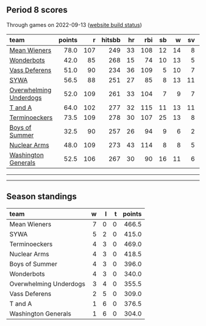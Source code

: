 

## Period 8 scores

Through games on 2022-09-13 ([website build status](https://github.com/brian-bot/pl-site/actions))


|team                                              | points|   r| hitsbb| hr| rbi| sb|  w| sv|  so|   era|  whip|
|:-------------------------------------------------|------:|---:|------:|--:|---:|--:|--:|--:|---:|-----:|-----:|
|[Mean Wieners](./meanwieners)                     |   78.0| 107|    249| 33| 108| 12| 14|  8| 177| 2.211| 0.925|
|[Wonderbots](./wonderbots)                        |   42.0|  85|    268| 15|  74| 10| 13|  5| 163| 3.733| 1.312|
|[Vass Deferens](./vassdeferens)                   |   51.0|  90|    234| 36| 109|  5| 10|  7| 110| 2.371| 0.960|
|[SYWA](./sywa)                                    |   56.5|  88|    251| 27|  85|  8| 13| 11| 189| 2.444| 0.963|
|[Overwhelming Underdogs](./overwhelmingunderdogs) |   52.0| 109|    261| 33| 104|  7|  9|  7| 162| 4.059| 1.182|
|[T and A](./tanda)                                |   64.0| 102|    277| 32| 115| 11| 13| 11| 142| 4.500| 1.209|
|[Terminoeckers](./terminoeckers)                  |   73.5| 109|    278| 30| 107| 25| 13|  8| 159| 2.726| 0.984|
|[Boys of Summer](./boysofsummer)                  |   32.5|  90|    257| 26|  94|  9|  6|  2| 168| 4.713| 1.412|
|[Nuclear Arms](./nucleararms)                     |   48.0| 109|    273| 43| 114|  8|  8|  5| 138| 4.984| 1.493|
|[Washington Generals](./washingtongenerals)       |   52.5| 106|    267| 30|  90| 16| 11|  6| 155| 4.020| 1.167|

* * *
* * *

## Season standings


|team                   |  w|  l|  t| points|
|:----------------------|--:|--:|--:|------:|
|Mean Wieners           |  7|  0|  0|  466.5|
|SYWA                   |  5|  2|  0|  415.0|
|Terminoeckers          |  4|  3|  0|  469.0|
|Nuclear Arms           |  4|  3|  0|  418.5|
|Boys of Summer         |  4|  3|  0|  396.0|
|Wonderbots             |  4|  3|  0|  340.0|
|Overwhelming Underdogs |  3|  4|  0|  355.5|
|Vass Deferens          |  2|  5|  0|  309.0|
|T and A                |  1|  6|  0|  376.5|
|Washington Generals    |  1|  6|  0|  304.0|


